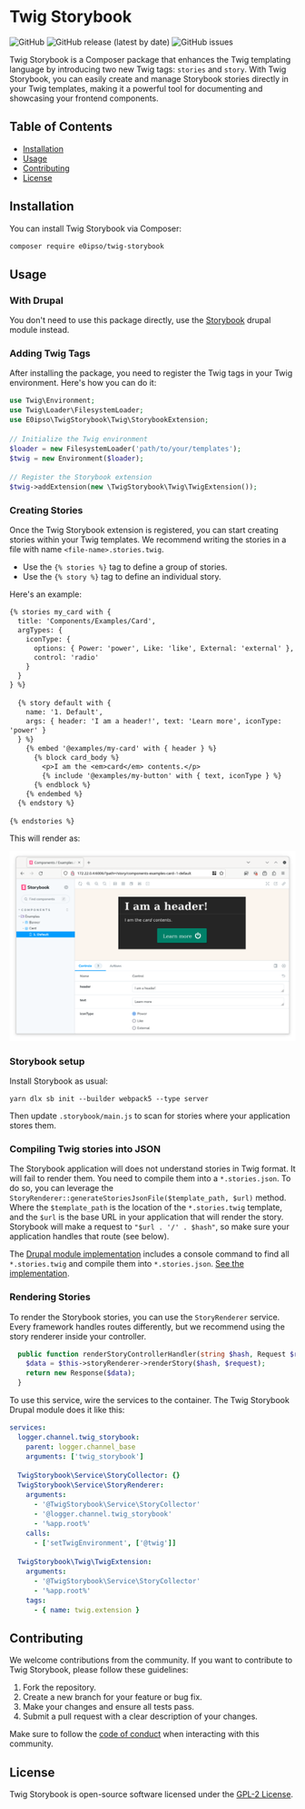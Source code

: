 # Twig Storybook

![GitHub](https://img.shields.io/github/license/e0ipso/twig-storybook)
![GitHub release (latest by date)](https://img.shields.io/github/v/release/e0ipso/twig-storybook)
![GitHub issues](https://img.shields.io/github/issues-raw/e0ipso/twig-storybook)

Twig Storybook is a Composer package that enhances the Twig templating language by introducing two new Twig tags: `stories` and `story`. With Twig Storybook, you can easily create and manage Storybook stories directly in your Twig templates, making it a powerful tool for documenting and showcasing your frontend components.

## Table of Contents

- [Installation](#installation)
- [Usage](#usage)
- [Contributing](#contributing)
- [License](#license)

## Installation

You can install Twig Storybook via Composer:

```bash
composer require e0ipso/twig-storybook
```

## Usage

### With Drupal
You don't need to use this package directly, use the [Storybook](https://www.drupal.org/project/storybook)
drupal module instead.

### Adding Twig Tags

After installing the package, you need to register the Twig tags in your Twig environment. Here's how you can do it:

```php
use Twig\Environment;
use Twig\Loader\FilesystemLoader;
use E0ipso\TwigStorybook\Twig\StorybookExtension;

// Initialize the Twig environment
$loader = new FilesystemLoader('path/to/your/templates');
$twig = new Environment($loader);

// Register the Storybook extension
$twig->addExtension(new \TwigStorybook\Twig\TwigExtension());
```

### Creating Stories

Once the Twig Storybook extension is registered, you can start creating stories within your Twig templates. We recommend
writing the stories in a file with name `<file-name>.stories.twig`.

- Use the `{% stories %}` tag to define a group of stories.
- Use the `{% story %}` tag to define an individual story.

Here's an example:

```twig
{% stories my_card with {
  title: 'Components/Examples/Card',
  argTypes: {
    iconType: {
      options: { Power: 'power', Like: 'like', External: 'external' },
      control: 'radio'
    }
  }
} %}

  {% story default with {
    name: '1. Default',
    args: { header: 'I am a header!', text: 'Learn more', iconType: 'power' }
  } %}
    {% embed '@examples/my-card' with { header } %}
      {% block card_body %}
        <p>I am the <em>card</em> contents.</p>
        {% include '@examples/my-button' with { text, iconType } %}
      {% endblock %}
    {% endembed %}
  {% endstory %}

{% endstories %}
```

This will render as:

![Storybook Screenshot](./docs/sb-screenshot.png)

### Storybook setup

Install Storybook as usual:

```
yarn dlx sb init --builder webpack5 --type server
```

Then update `.storybook/main.js` to scan for stories where your application stores them.

### Compiling Twig stories into JSON

The Storybook application will does not understand stories in Twig format. It will fail to render them. You need to
compile them into a `*.stories.json`. To do so, you can leverage the
`StoryRenderer::generateStoriesJsonFile($template_path, $url)` method. Where the `$template_path` is the location of the
`*.stories.twig` template, and the `$url` is the base URL in your application that will render the story.
Storybook will make a request to `"$url . '/' . $hash"`, so make sure your application handles that route (see below).

The [Drupal module implementation](https://www.drupal.org/project/storybook) includes a console command to find all
`*.stories.twig` and compile them into `*.stories.json`.
[See the implementation](https://git.drupalcode.org/project/storybook/-/blob/1.x/src/Drush/Commands/StorybookCommands.php).

### Rendering Stories

To render the Storybook stories, you can use the `StoryRenderer` service. Every framework handles routes differently,
but we recommend using the story renderer inside your controller.

```php
  public function renderStoryControllerHandler(string $hash, Request $request): array {
    $data = $this->storyRenderer->renderStory($hash, $request);
    return new Response($data);
  }
```

To use this service, wire the services to the container. The Twig Storybook Drupal module does it like this:

```yaml
services:
  logger.channel.twig_storybook:
    parent: logger.channel_base
    arguments: ['twig_storybook']

  TwigStorybook\Service\StoryCollector: {}
  TwigStorybook\Service\StoryRenderer:
    arguments:
      - '@TwigStorybook\Service\StoryCollector'
      - '@logger.channel.twig_storybook'
      - '%app.root%'
    calls:
      - ['setTwigEnvironment', ['@twig']]

  TwigStorybook\Twig\TwigExtension:
    arguments:
      - '@TwigStorybook\Service\StoryCollector'
      - '%app.root%'
    tags:
      - { name: twig.extension }
```

## Contributing

We welcome contributions from the community. If you want to contribute to Twig Storybook, please follow these guidelines:

1. Fork the repository.
2. Create a new branch for your feature or bug fix.
3. Make your changes and ensure all tests pass.
4. Submit a pull request with a clear description of your changes.

Make sure to follow the [code of conduct](CODE_OF_CONDUCT.md) when interacting with this community.
## License

Twig Storybook is open-source software licensed under the [GPL-2 License](LICENSE).
